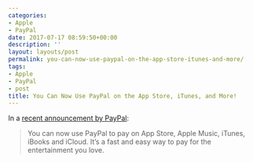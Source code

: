 ```yaml
---
categories:
- Apple
- PayPal
date: 2017-07-17 08:59:50+00:00
description: ''
layout: layouts/post
permalink: you-can-now-use-paypal-on-the-app-store-itunes-and-more/
tags:
- Apple
- PayPal
- post
title: You Can Now Use PayPal on the App Store, iTunes, and More!
---
```


<div class="kg-card-markdown">
<p><!-- link[https://applepaymentpartner.com/en-gb/paypal] --></p>
<p>In a <a href="https://applepaymentpartner.com/en-gb/paypal">recent announcement by PayPal</a>:</p>
<blockquote><p>You can now use PayPal to pay on App Store, Apple Music, iTunes, iBooks and iCloud. It’s a fast and easy way to pay for the entertainment you love.</p></blockquote>
</div>